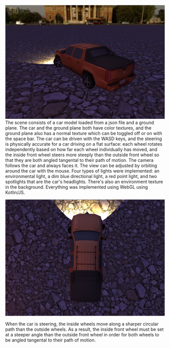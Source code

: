 ![Screenshot of car](https://github.com/Elliot-TS/3D-Car-Demo/blob/main/Screenshots/2023-12-31-210019_1132x810_scrot.png?raw=true)
The scene consists of a car model loaded from a json file and a ground plane.  The car and the ground plane both have color textures, and the ground plane also has a normal texture which can be toggled off or on with the space bar.  The car can be driven with the WASD keys, and the steering is physically accurate for a car driving on a flat surface: each wheel rotates independently based on how far each wheel individually has moved, and the inside front wheel steers more steeply than the outside front wheel so that they are both angled tangental to their path of motion.  The camera follows the car and always faces it.  The view can be adjusted by orbiting around the car with the mouse.  Four types of lights were implemented: an environmental light, a dim blue directional light, a red point light, and two spotlights that are the car's headlights.  There's also an environment texture in the background.  Everything was implemented using WebGL using Kotlin/JS.

![Car steering to the right](https://github.com/Elliot-TS/3D-Car-Demo/blob/main/Screenshots/2023-12-31-210054_1150x840_scrot.png?raw=true)

When the car is steering, the inside wheels move along a sharper circular path than the outside wheels.  As a result, the inside front wheel must be set at a steeper angle than the outside front wheel in order for both wheels to be angled tangental to their path of motion.
